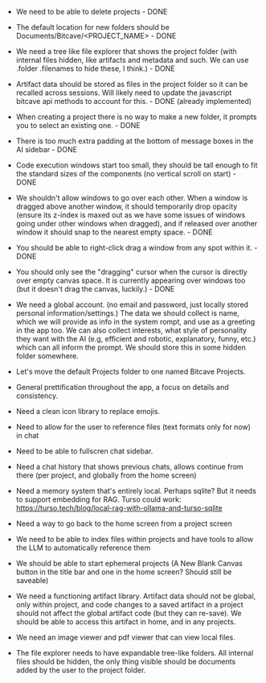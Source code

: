 - We need to be able to delete projects - DONE

- The default location for new folders should be Documents/Bitcave/<PROJECT_NAME> - DONE

- We need a tree like file explorer that shows the project folder (with internal files hidden, like artifacts and metadata and such. We can use .folder .filenames to hide these, I think.) - DONE

- Artifact data should be stored as files in the project folder so it can be recalled across sessions. Will likely need to update the javascript bitcave api methods to account for this. - DONE (already implemented)

- When creating a project there is no way to make a new folder, it prompts you to select an existing one. - DONE

- There is too much extra padding at the bottom of message boxes in the AI sidebar - DONE

- Code execution windows start too small, they should be tall enough to fit the standard sizes of the components (no vertical scroll on start) - DONE

- We shouldn't allow windows to go over each other. When a window is dragged above another window, it should temporarily drop opacity (ensure its z-index is maxed out as we have some issues of windows going under other windows when dragged), and if released over another window it should snap to the nearest empty space. - DONE

- You should be able to right-click drag a window from any spot within it. - DONE

- You should only see the "dragging" cursor when the cursor is directly over empty canvas space. It is currently appearing over windows too (but it doesn't drag the canvas, luckily.) - DONE

- We need a global account. (no email and password, just locally stored personal information/settings.) The data we should collect is name, which we will provide as info in the system rompt, and use as a greeting in the app too. We can also collect interests, what style of personality they want with the AI (e.g, efficient and robotic, explanatory, funny, etc.) which can all inform the prompt. We should store this in some hidden folder somewhere.

- Let's move the default Projects folder to one named Bitcave Projects.

- General prettification throughout the app, a focus on details and consistency.

- Need a clean icon library to replace emojis.

- Need to allow for the user to reference files (text formats only for now) in chat

- Need to be able to fullscren chat sidebar.

- Need a chat history that shows previous chats, allows continue from there (per project, and globally from the home screen)

- Need a memory system that's entirely local. Perhaps sqlite? But it needs to support embedding for RAG. Turso could work: https://turso.tech/blog/local-rag-with-ollama-and-turso-sqlite

- Need a way to go back to the home screen from a project screen

- We need to be able to index files within projects and have tools to allow the LLM to automatically reference them

- We should be able to start ephemeral projects (A New Blank Canvas button in the title bar and one in the home screen? Should still be saveable)

- We need a functioning artifact library. Artifact data should not be global, only within project, and code changes to a saved artifact in a project should not affect the global artifact code (but they can re-save). We should be able to access this artifact in home, and in any projects.

- We need an image viewer and pdf viewer that can view local files.

- The file explorer needs to have expandable tree-like folders. All internal files should be hidden, the only thing visible should be documents added by the user to the project folder.
